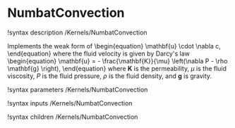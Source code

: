 # NumbatConvection
!syntax description /Kernels/NumbatConvection

Implements the weak form of
\begin{equation}
\mathbf{u} \cdot \nabla c,
\end{equation}
where the fluid velocity is given by Darcy's law
\begin{equation}
\mathbf{u} = - \frac{\mathbf{K}}{\mu} \left(\nabla P - \rho \mathbf{g} \right),
\end{equation}
where $\mathbf{K}$ is the permeability, $\mu$ is the fluid viscosity, $P$ is the fluid pressure, $\rho$ is the fluid density, and $\mathbf{g}$ is gravity.

!syntax parameters /Kernels/NumbatConvection

!syntax inputs /Kernels/NumbatConvection

!syntax children /Kernels/NumbatConvection
